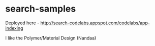 search-samples
==============

Deployed here - http://search-codelabs.appspot.com/codelabs/app-indexing

I like the Polymer/Material Design (Nandaa)
